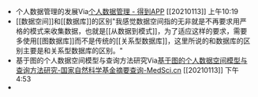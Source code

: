 - 个人数据管理的发展Via[个人数据管理 - 得到APP](https://www.dedao.cn/reader?id=bODoM61kAj9Rql84gzG5nVNZopXKY3Do6nWJLrBmEDv2QPMOyx7a6e1dbPQj2Zdm) [[20210113]] 上午10:19
- [[数据空间]]和[[数据库]]的区别"我感觉数据空间指的无非就是不再要求用严格的模式来收集数据，也就是[[从数据到模式]]，为了适应这样的要求，需要多使用[[图数据库]]而不是传统的[[关系型数据库]]，这里所说的和数据库的区别主要是和关系型数据库的区别。"
- 基于图的个人数据空间模型与查询方法研究Via[基于图的个人数据空间模型与查询方法研究-国家自然科学基金摘要查询-MedSci.cn](https://www.medsci.cn/sci/nsfc_show.do?id=cf651e4235f2) [[20210113]] 下午4:53
- 
